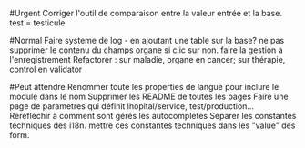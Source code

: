 #Urgent
Corriger l'outil de comparaison entre la valeur entrée et la base. test = testicule



#Normal
Faire systeme de log - en ajoutant une table sur la base?
ne pas supprimer le contenu du champs organe si clic sur non. faire la gestion à l'enregistrement
Refactorer : sur maladie, organe en cancer; sur thérapie, control en validator



#Peut attendre
Renommer toute les properties de langue pour inclure le module dans le nom 
Supprimer les README de toutes les pages
Faire une page de parametres qui définit lhopital/service, test/production...
Reréfléchir à comment sont gérés les autocompletes
Séparer les constantes techniques des i18n. mettre ces constantes techniques dans les "value" des form.






